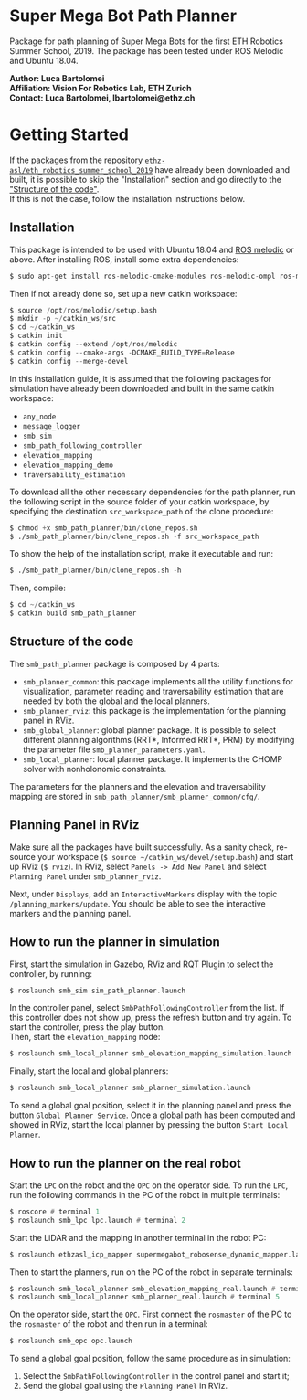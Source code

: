 # Super Mega Bot Path Planner

Package for path planning of Super Mega Bots for the first ETH Robotics 
Summer School, 2019. 
The package has been tested under ROS Melodic and Ubuntu 18.04.

__Author: Luca Bartolomei__  
__Affiliation: Vision For Robotics Lab, ETH Zurich__  
__Contact: Luca Bartolomei, lbartolomei@ethz.ch__
# Getting Started
If the packages from the repository 
[`ethz-asl/eth_robotics_summer_school_2019`](https://github.com/ethz-asl/eth_robotics_summer_school_2019) have already been downloaded and 
built, it is possible to skip the "Installation" section and go directly to the
["Structure of the code"](#structure-of-the-code).  
If this is not the case, follow the installation instructions below.
## Installation
This package is intended to be used with Ubuntu 18.04 and [ROS melodic](http://wiki.ros.org/melodic/Installation/Ubuntu) or above.
After installing ROS, install some extra dependencies:
```asm
$ sudo apt-get install ros-melodic-cmake-modules ros-melodic-ompl ros-melodic-costmap-2d ros-melodic-grid-map ros-melodic-grid-map-visualization ros-melodic-navfn ros-melodic-velodyne-gazebo-plugins python-wstool python-catkin-tools libyaml-cpp-dev protobuf-compiler autoconf
```
Then if not already done so, set up a new catkin workspace:
```asm
$ source /opt/ros/melodic/setup.bash
$ mkdir -p ~/catkin_ws/src
$ cd ~/catkin_ws
$ catkin init
$ catkin config --extend /opt/ros/melodic
$ catkin config --cmake-args -DCMAKE_BUILD_TYPE=Release
$ catkin config --merge-devel
```
In this installation guide, it is assumed that the following packages for 
simulation have already been downloaded and built in the same catkin workspace:
* `any_node`
* `message_logger`
* `smb_sim`
* `smb_path_following_controller`
* `elevation_mapping`
* `elevation_mapping_demo`
* `traversability_estimation`

To download all the other necessary dependencies for the path planner, run 
the following script in the source folder of your catkin workspace, by 
specifying the destination `src_workspace_path` of the clone procedure:
```asm
$ chmod +x smb_path_planner/bin/clone_repos.sh
$ ./smb_path_planner/bin/clone_repos.sh -f src_workspace_path
```
To show the help of the installation script, make it executable and run:
```asm
$ ./smb_path_planner/bin/clone_repos.sh -h
```
Then, compile:
```asm
$ cd ~/catkin_ws
$ catkin build smb_path_planner
```
## Structure of the code
The `smb_path_planner` package is composed by 4 parts:
* `smb_planner_common`: this package implements all the utility functions for 
visualization, parameter reading and traversability estimation that are 
needed by both the global and the local planners.
* `smb_planner_rviz`: this package is the implementation for the planning 
panel in RViz.
* `smb_global_planner`: global planner package. It is possible to select 
different planning algorithms (RRT*, Informed RRT*, PRM) by modifying the 
parameter file `smb_planner_parameters.yaml`.
* `smb_local_planner`: local planner package. It implements the CHOMP solver 
with nonholonomic constraints.  

The parameters for the planners and the elevation and traversability mapping 
are stored in `smb_path_planner/smb_planner_common/cfg/`.

## Planning Panel in RViz
Make sure all the packages have built successfully. As a sanity check, 
re-source your workspace (`$ source ~/catkin_ws/devel/setup.bash`) and start 
up RViz (`$ rviz`).
In RViz, select `Panels -> Add New Panel` and select `Planning Panel` under 
`smb_planner_rviz`.

Next, under `Displays`, add an `InteractiveMarkers` display with the topic 
`/planning_markers/update`. You should be able to see the interactive markers
 and the planning panel.

## How to run the planner in simulation
First, start the simulation in Gazebo, RViz and RQT Plugin to select the 
controller, by running:
```asm
$ roslaunch smb_sim sim_path_planner.launch
```
In the controller panel, select `SmbPathFollowingController` from 
the list. If this controller does not show up, press the refresh button and 
try again. To start the controller, press the play button.  
Then, start the `elevation_mapping` node:
```asm
$ roslaunch smb_local_planner smb_elevation_mapping_simulation.launch
``` 
Finally, start the local and global planners:
```asm
$ roslaunch smb_local_planner smb_planner_simulation.launch
```
To send a global goal position, select it in the planning panel and press the
button `Global Planner Service`. Once a global path has been computed and 
showed in RViz, start the local planner by pressing the button `Start Local 
Planner`.  

## How to run the planner on the real robot
Start the `LPC` on the robot and the `OPC` on the operator side. To run the 
`LPC`, run the following commands in the PC of the robot in multiple terminals:
```asm
$ roscore # terminal 1
$ roslaunch smb_lpc lpc.launch # terminal 2
```
Start the LiDAR and the mapping in another terminal in the robot PC:
```asm
$ roslaunch ethzasl_icp_mapper supermegabot_robosense_dynamic_mapper.launch # terminal 3
``` 
 Then to start the planners, run on the PC of the robot in separate terminals:
```asm
$ roslaunch smb_local_planner smb_elevation_mapping_real.launch # terminal 4
$ roslaunch smb_local_planner smb_planner_real.launch # terminal 5
```
On the operator side, start the `OPC`. First connect the `rosmaster` of the 
PC to the `rosmaster` of the robot and then run in a terminal:
```asm
$ roslaunch smb_opc opc.launch
```
To send a global goal position, follow the same procedure as in simulation:
1. Select the `SmbPathFollowingController` in the control panel and start it;
2. Send the global goal using the `Planning Panel` in RViz.
